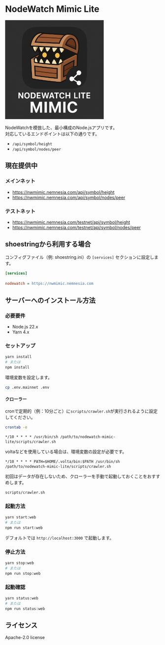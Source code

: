 # NodeWatch Mimic Lite

<img src="./public/icon.png" alt="NodeWatch Mimic Lite ロゴ" width="320" />

NodeWatchを模倣した、最小構成のNode.jsアプリです。  
対応しているエンドポイントは以下の通りです。

- `/api/symbol/height`
- `/api/symbol/nodes/peer`

## 現在提供中

### メインネット

- https://nwmimic.nemnesia.com/api/symbol/height
- https://nwmimic.nemnesia.com/api/symbol/nodes/peer

### テストネット

- https://nwmimic.nemnesia.com/testnet/api/symbol/height
- https://nwmimic.nemnesia.com/testnet/api/symbol/nodes/peer

## shoestringから利用する場合

コンフィグファイル（例: shoestring.ini）の `[services]` セクションに設定します。

```ini
[services]

nodewatch = https://nwmimic.nemnesia.com
```

## サーバーへのインストール方法

### 必要要件

- Node.js 22.x
- Yarn 4.x

### セットアップ

```bash
yarn install
# または
npm install
```

環境変数を設定します。

```bash
cp .env.mainnet .env
```

#### クローラー

cronで定期的（例：10分ごと）に`scripts/crawler.sh`が実行されるように設定してください。

```bash
crontab -e
```

```cron
*/10 * * * * /usr/bin/sh /path/to/nodewatch-mimic-lite/scripts/crawler.sh
```

voltaなどを使用している場合は、環境変数の設定が必要です。

```cron
*/10 * * * * PATH=$HOME/.volta/bin:$PATH /usr/bin/sh /path/to/nodewatch-mimic-lite/scripts/crawler.sh
```

初回はデータが存在しないため、クローラーを手動で起動しておくことをおすすめします。

```bash
scripts/crawler.sh
```

### 起動方法

```bash
yarn start:web
# または
npm run start:web
```

デフォルトでは `http://localhost:3000` で起動します。

### 停止方法

```bash
yarn stop:web
# または
npm run stop:web
```

### 起動確認

```bash
yarn status:web
# または
npm run status:web
```

##

## ライセンス

Apache-2.0 license
